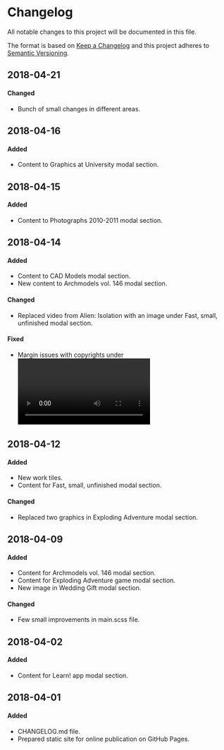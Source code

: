 # Changelog
All notable changes to this project will be documented in this file.

The format is based on [Keep a Changelog](http://keepachangelog.com/en/1.0.0/)
and this project adheres to [Semantic Versioning](http://semver.org/spec/v2.0.0.html).

## 2018-04-21
#### Changed
- Bunch of small changes in different areas.

## 2018-04-16
#### Added
- Content to Graphics at University modal section.

## 2018-04-15
#### Added
- Content to Photographs 2010-2011 modal section.

## 2018-04-14
#### Added
- Content to CAD Models modal section.
- New content to Archmodels vol. 146 modal section.
#### Changed
- Replaced video from Alien: Isolation with an image under Fast, small, unfinished modal section.
#### Fixed
- Margin issues with copyrights under <video> tag in modal sections.

## 2018-04-12
#### Added
- New work tiles.
- Content for Fast, small, unfinished modal section. 
#### Changed
- Replaced two graphics in Exploding Adventure modal section. 

## 2018-04-09
#### Added
- Content for Archmodels vol. 146 modal section. 
- Content for Exploding Adventure game modal section.
- New image in Wedding Gift modal section.
#### Changed
- Few small improvements in main.scss file.

## 2018-04-02
#### Added
- Content for Learn! app modal section. 

## 2018-04-01
#### Added
- CHANGELOG.md file.
- Prepared static site for online publication on GitHub Pages. 